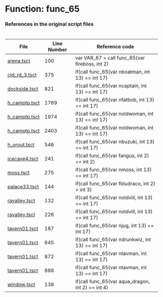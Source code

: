 # Function: func_65
### References in the original script files

#

| File | Line Number | Reference code |
| --- | --- | --- |
| [arena.tsct](../../../out/arena.tsct#L100) | 100 | var VAR_67 = call func_65(var fireboss, int 2) |
| [cld_rd_3.tsct](../../../out/cld_rd_3.tsct#L375) | 375 | if(call func_65(var nboatman, int 13) == int 17) |
| [dockside.tsct](../../../out/dockside.tsct#L821) | 821 | if(call func_65(var ncaptain, int 13) == int 17) |
| [h_camptp.tsct](../../../out/h_camptp.tsct#L1769) | 1769 | if(call func_65(var nfatbob, int 13) == int 17) |
| [h_camptp.tsct](../../../out/h_camptp.tsct#L1974) | 1974 | if(call func_65(var noldwoman, int 13) == int 17) |
| [h_camptp.tsct](../../../out/h_camptp.tsct#L2403) | 2403 | if(call func_65(var noldwoman, int 13) == int 17) |
| [h_orout.tsct](../../../out/h_orout.tsct#L546) | 546 | if(call func_65(var nbuzuki, int 13) == int 17) |
| [icecave4.tsct](../../../out/icecave4.tsct#L241) | 241 | if(call func_65(var fangus, int 2) == int 2) |
| [moss.tsct](../../../out/moss.tsct#L275) | 275 | if(call func_65(var nmoss, int 13) == int 17) |
| [palace33.tsct](../../../out/palace33.tsct#L144) | 144 | if(call func_65(var fbludraco, int 2) > int 3) |
| [rayalley.tsct](../../../out/rayalley.tsct#L132) | 132 | if(call func_65(var noldvill, int 13) == int 17) |
| [rayalley.tsct](../../../out/rayalley.tsct#L226) | 226 | if(call func_65(var noldvill, int 13) == int 17) |
| [tavern01.tsct](../../../out/tavern01.tsct#L187) | 187 | if(call func_65(var njug, int 13) == int 17) |
| [tavern01.tsct](../../../out/tavern01.tsct#L645) | 645 | if(call func_65(var ndrunkwiz, int 13) == int 17) |
| [tavern01.tsct](../../../out/tavern01.tsct#L872) | 872 | if(call func_65(var ntavman, int 13) == int 17) |
| [tavern01.tsct](../../../out/tavern01.tsct#L888) | 888 | if(call func_65(var ntavman, int 13) == int 17) |
| [window.tsct](../../../out/window.tsct#L138) | 138 | if(call func_65(var aqua_dragon, int 2) == int 4) |
